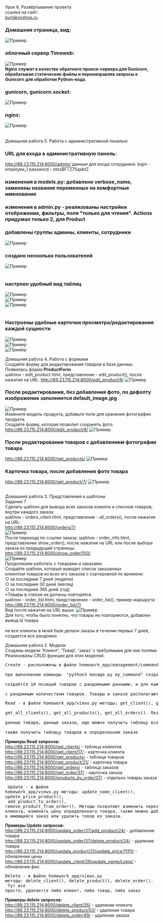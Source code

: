 Урок 6. Развёртывание проекта <br>
ссылка на сайт: <br>
[burlakovshop.ru](http://burlakovshop.ru "магазин") <br>
### Домашняя страница, вид:
![Пример](images/last_homework/homepage.png) <br>
### облачный сервер Timeweb:
![Пример](images/last_homework/timeweb_cloud.png) <br>
**Nginx служит в качестве обратного прокси-сервера для Gunicorn, обрабатывая статические файлы и перенаправляя запросы к Gunicorn для обработки Python-кода.**
### gunicorn, gunicorn.socket:
![Пример](images/last_homework/gunicorn_and_gunicornsocket.png) <br>
### nginx:
![Пример](images/last_homework/nginx.png) <br> <br> <br>
Домашняя работа 5. Работа с административной панелью <br>
### URL для входа в административную панель:
http://89.23.115.214:8000/admin/
данные для входа сотрудника:
login - employee_1
password - xtnx$FTZ75qxbtZ
### изменения в models.py: добавлено verbose_name, заменены названия переменных на комфортные именования
### изменения в admin.py - реализованы настройки отображения, фильтры, поля "только для чтения". Actions придумал только 2, для Product
### добавлены группы админы, клиенты, сотрудники
![Пример](images/admin_django/admin_groups.png) <br>
### создано несколько пользователей
![Пример](images/admin_django/admin_users.png) <br> <br>

### настроен удобный вид таблиц
![Пример](images/admin_django/admin_clients.png) <br>
![Пример](images/admin_django/admin_orders.png) <br>
![Пример](images/admin_django/admin_products.png) <br> <br>

### Настроены удобные карточки просмотра/редактирования каждой сущности
![Пример](images/admin_django/admin_client.png) <br>
![Пример](images/admin_django/admin_order.png) <br>
![Пример](images/admin_django/admin_product.png) <br>



Домашняя работа 4. Работа с формами <br>
Создайте форму для редактирования товаров в базе
данных. <br>
Появилась форма **ProductForm** <br>
шаблон - edit_product.html, представление - edit_product(), после нажатия на URL:
http://89.23.115.214:8000/edit_product/8/
![Пример](images/edit_product.png) <br>
### После редактирования, без добавления фото, по дефолту изображение заполняется default_image.jpg
![Пример](images/products_without_image.png) <br>
Измените модель продукта, добавьте поле для хранения
фотографии продукта. <br>
Создайте форму, которая позволит сохранять фото. <br>
http://89.23.115.214:8000/edit_product/8/
![Пример](images/edit_product.png) <br>
### После редактирования товаров с добавлением фотографии товара
http://89.23.115.214:8000/get_products/
![Пример](images/all_products.png) <br> 
### Карточка товара, после добавления фото товара
http://89.23.115.214:8000/get_product/7/
![Пример](images/product.png)<br> <br>



Домашняя работа 3. Представления и шаблоны <br>
Задание 7 <br>
Сделать шаблон для вывода всех заказов клиента и списком товаров, внутри каждого заказа: <br>
шаблон - orders_client.html, представление - all_orders(), после нажатия на URL: <br>
http://89.23.115.214:8000/orders/7/ <br>
![Пример](images/orders_client.png) <br>
После перехода по ссылке заказа: шаблон - order_info.html, представление show_order(), 
после нажатия на URL или после выбора заказа из предыдущей страницы: <br>
http://89.23.115.214:8000/show_order/100/ <br>
![Пример](images/order_100.png) <br>
Продолжаем работать с товарами и заказами. <br>
Создайте шаблон, который выводит список заказанных <br>
клиентом товаров из всех его заказов с сортировкой по
времени: <br>
○ за последние 7 дней (неделю) <br>
○ за последние 30 дней (месяц) <br>
○ за последние 365 дней (год) <br>
*Товары в списке не должны повторятся. <br>
шаблон - order_list.html, представление -  order_list(), пример маршрута: <br>
http://89.23.115.214:8000/order_list/7/ <br>
Вид после нажатия на URL выше:
![Пример](images/view.png) <br>
Для того, чтобы было понятно, что товары не повторяются, добавлен вывод id товара <br><br>
не все клиенты в моей базе делали заказы в течении первых 7 дней, создается все рандомно

Домашняя работа 2. Модели <br>
Созданы модели 'Клиент', 'Товар', 'заказ' с требуемыми для них полями <br>
Реализованы CRUD функции для этих моделей: <br>
<pre>Create - расположены в файле homework_app/management/commands/my_command.py <br>
при выполнении команды  "python3 manage.py my_command" создаётся 10 клиентов с рандомными данными, <br>
создаётся 10 позиций товаров с рандомными данными, и для каждого клиента создается 1 заказ,  <br>
с рандомным количеством товаров. Товары в заказе располагаются в связующей таблице order.products <br></pre>
<pre>Read - в файле homework_app/views.py методы: get_client(), get_product(), get_order(), products_by_order(), <br>
get_all_clients(), get_all_products(), get_all_orders(). Позволяют через url получить данные клиента,  <br>
данные товара, данные заказа, еще можно получить таблицу всех клиентов или всех товаров или всех заказов.  <br>
также получить таблицу товаров в определенном заказе <br></pre>
**Примеры Read запросов:** <br>
http://89.23.115.214:8000/get_clients/  - таблица клиентов <br>
http://89.23.115.214:8000/get_client/17/  - карточка клиента <br>
http://89.23.115.214:8000/get_products/  - таблица товаров <br>
http://89.23.115.214:8000/get_product/21/  - карточка товара <br>
http://89.23.115.214:8000/get_orders/  - таблица заказов <br>
http://89.23.115.214:8000/get_order/37/  - карточка заказа <br>
http://89.23.115.214:8000/products_by_order/37/  - отдельно товары заказа <br>
    <pre> Update - в файле homework_app/views.py методы: update_name_client(), update_price_product(),  <br>
add_product_to_order(), remove_product_from_order(). Методы позволяют изменить через url: имя клиента, 
изменить цену определенного товара, также можно добавить товар в имеющийся заказ или удалить товар из заказа. <br></pre>
**Примеры Update запросов:** <br>
http://89.23.115.214:8000/update_order/37/add_product/24/  - добавление товара <br>
http://89.23.115.214:8000/update_order/37/delete_product/24/  - удаление товара <br>
http://89.23.115.214:8000/update_product/21/update_price/11111/  - обновление цены <br>
http://89.23.115.214:8000/update_client/29/update_name/Lotos/  - обновление фио <br>
    <pre>Delete - в файле homework_app/views.py методы: delete_client(), delete_product(), delete_order(). <br>
Тут все просто, удаляется либо клиент, либо товар, либо заказ <br></pre>
    **Примеры delete запросов:** <br>
http://89.23.115.214:8000/delete_client/26/  - удаление клиента <br>
http://89.23.115.214:8000/delete_product/53/  - удаление товара <br>
http://89.23.115.214:8000/delete_order/49/  - удаление заказа <br>